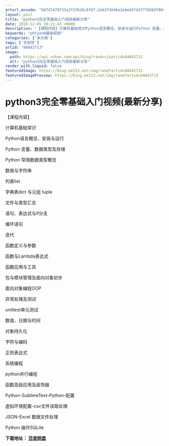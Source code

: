 ```yaml
---
arturl_encode: "68747470733a2f2f626c6f67:2e6373646e2e6e65742f77656978696e5f3433373434383834:2f61727469636c652f64657461696c732f3834383432373133"
layout: post
title: "python3完全零基础入门视频最新分享"
date: 2018-12-05 20:21:43 +0800
description: "【课程内容】计算机基础常识Python语言概览、安装与运行Python 变量、数据类型及存储Pyth"
keywords: "phtyon0基础视频"
categories: ['未分类']
tags: ['无标签']
artid: "84842713"
image:
  path: https://api.vvhan.com/api/bing?rand=sj&artid=84842713
  alt: "python3完全零基础入门视频最新分享"
render_with_liquid: false
featuredImage: https://bing.ee123.net/img/rand?artid=84842713
featuredImagePreview: https://bing.ee123.net/img/rand?artid=84842713
---
```


# python3完全零基础入门视频(最新分享)

【课程内容】
  
  
  

计算机基础常识
  
Python语言概览、安装与运行
  
Python 变量、数据类型及存储
  
Python 常用数据类型概览
  
数值与字符串
  
列表list
  
字典表dict 与元组 tuple
  
文件与类型汇总
  
语句、表达式与if分支
  
循环语句
  
迭代
  
函数定义与参数
  
函数与Lambda表达式
  
函数应用与工具
  
包与模块管理及面向对象初步
  
面向对象编程OOP
  
异常处理及测试
  
unittest单元测试
  
数值、日期与时间
  
对象持久化
  
字符与编码
  
正则表达式
  
系统编程
  
python并行编程
  
函数高级应用及装饰器
  
Python-SublimeText-Python-配置
  
虚拟环境配置-csv文件读取处理
  
JSON-Excel 数据文件处理
  
Python 操作SQLite

**下载地址：
[百度网盘](http://www.qyunbbs.com/thread-1016-1-1.html)**